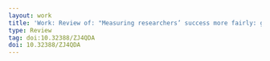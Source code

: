 ```yaml
---
layout: work
title: 'Work: Review of: "Measuring researchers’ success more fairly: going beyond the H-index"'
type: Review
tag: doi:10.32388/ZJ4QDA
doi: 10.32388/ZJ4QDA
---
```

